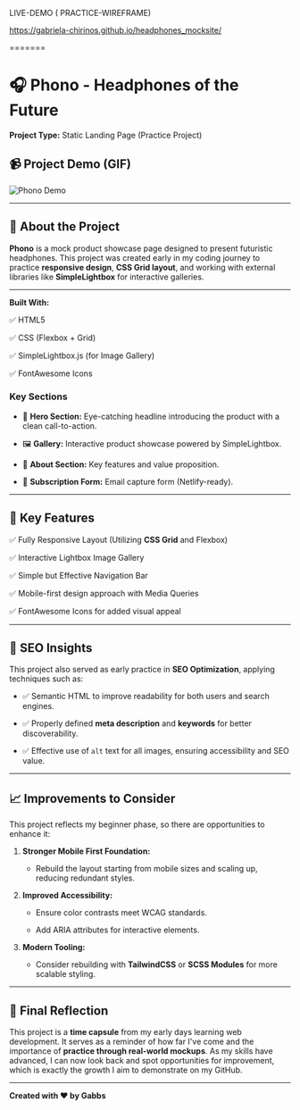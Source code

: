 
LIVE-DEMO ( PRACTICE-WIREFRAME)

https://gabriela-chirinos.github.io/headphones_mocksite/

=======
# 🎧 Phono - Headphones of the Future

**Project Type:** Static Landing Page (Practice Project)  


## 📹 Project Demo (GIF)

![Phono Demo](/gif.gif)

---


## 📸 About the Project

**Phono** is a mock product showcase page designed to present futuristic headphones. This project was created early in my coding journey to practice **responsive design**, **CSS Grid layout**, and working with external libraries like **SimpleLightbox** for interactive galleries.

---
**Built With:**  

✅ HTML5  

✅ CSS (Flexbox + Grid)  

✅ SimpleLightbox.js (for Image Gallery)  

✅ FontAwesome Icons


### Key Sections

- 📢 **Hero Section:** Eye-catching headline introducing the product with a clean call-to-action.

- 🖼️ **Gallery:** Interactive product showcase powered by SimpleLightbox.

- 📝 **About Section:** Key features and value proposition.

- 📩 **Subscription Form:** Email capture form (Netlify-ready).

---

## 🎯 Key Features

✅ Fully Responsive Layout (Utilizing **CSS Grid** and Flexbox)  

✅ Interactive Lightbox Image Gallery  

✅ Simple but Effective Navigation Bar  

✅ Mobile-first design approach with Media Queries  

✅ FontAwesome Icons for added visual appeal

---

## 🔎 SEO Insights

This project also served as early practice in **SEO Optimization**, applying techniques such as:

- ✅ Semantic HTML to improve readability for both users and search engines.

- ✅ Properly defined **meta description** and **keywords** for better discoverability.

- ✅ Effective use of `alt` text for all images, ensuring accessibility and SEO value.

---

## 📈 Improvements to Consider

This project reflects my beginner phase, so there are opportunities to enhance it:

1. **Stronger Mobile First Foundation:**

   - Rebuild the layout starting from mobile sizes and scaling up, reducing redundant styles.

2. **Improved Accessibility:**

   - Ensure color contrasts meet WCAG standards.

   - Add ARIA attributes for interactive elements.

3. **Modern Tooling:**

   - Consider rebuilding with **TailwindCSS** or **SCSS Modules** for more scalable styling.

---

## 🌟 Final Reflection

This project is a **time capsule** from my early days learning web development. It serves as a reminder of how far I've come and the importance of **practice through real-world mockups**. As my skills have advanced, I can now look back and spot opportunities for improvement, which is exactly the growth I aim to demonstrate on my GitHub.

---

**Created with ❤️ by Gabbs**

